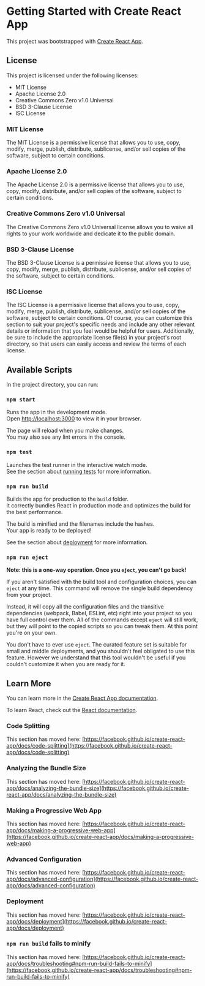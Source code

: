 # Getting Started with Create React App

This project was bootstrapped with [Create React App](https://github.com/facebook/create-react-app).

## License

This project is licensed under the following licenses:

- MIT License
- Apache License 2.0
- Creative Commons Zero v1.0 Universal
- BSD 3-Clause License
- ISC License

### MIT License

The MIT License is a permissive license that allows you to use, copy, modify, merge, publish, distribute, sublicense, and/or sell copies of the software, subject to certain conditions.

### Apache License 2.0

The Apache License 2.0 is a permissive license that allows you to use, copy, modify, distribute, and/or sell copies of the software, subject to certain conditions.

### Creative Commons Zero v1.0 Universal

The Creative Commons Zero v1.0 Universal license allows you to waive all rights to your work worldwide and dedicate it to the public domain.

### BSD 3-Clause License

The BSD 3-Clause License is a permissive license that allows you to use, copy, modify, merge, publish, distribute, sublicense, and/or sell copies of the software, subject to certain conditions.

### ISC License

The ISC License is a permissive license that allows you to use, copy, modify, merge, publish, distribute, sublicense, and/or sell copies of the software, subject to certain conditions.
Of course, you can customize this section to suit your project's specific needs and include any other relevant details or information that you feel would be helpful for users. Additionally, be sure to include the appropriate license file(s) in your project's root directory, so that users can easily access and review the terms of each license.

## Available Scripts

In the project directory, you can run:

### `npm start`

Runs the app in the development mode.\
Open [http://localhost:3000](http://localhost:3000) to view it in your browser.

The page will reload when you make changes.\
You may also see any lint errors in the console.

### `npm test`

Launches the test runner in the interactive watch mode.\
See the section about [running tests](https://facebook.github.io/create-react-app/docs/running-tests) for more information.

### `npm run build`

Builds the app for production to the `build` folder.\
It correctly bundles React in production mode and optimizes the build for the best performance.

The build is minified and the filenames include the hashes.\
Your app is ready to be deployed!

See the section about [deployment](https://facebook.github.io/create-react-app/docs/deployment) for more information.

### `npm run eject`

**Note: this is a one-way operation. Once you `eject`, you can't go back!**

If you aren't satisfied with the build tool and configuration choices, you can `eject` at any time. This command will remove the single build dependency from your project.

Instead, it will copy all the configuration files and the transitive dependencies (webpack, Babel, ESLint, etc) right into your project so you have full control over them. All of the commands except `eject` will still work, but they will point to the copied scripts so you can tweak them. At this point you're on your own.

You don't have to ever use `eject`. The curated feature set is suitable for small and middle deployments, and you shouldn't feel obligated to use this feature. However we understand that this tool wouldn't be useful if you couldn't customize it when you are ready for it.

## Learn More

You can learn more in the [Create React App documentation](https://facebook.github.io/create-react-app/docs/getting-started).

To learn React, check out the [React documentation](https://reactjs.org/).

### Code Splitting

This section has moved here: [https://facebook.github.io/create-react-app/docs/code-splitting](https://facebook.github.io/create-react-app/docs/code-splitting)

### Analyzing the Bundle Size

This section has moved here: [https://facebook.github.io/create-react-app/docs/analyzing-the-bundle-size](https://facebook.github.io/create-react-app/docs/analyzing-the-bundle-size)

### Making a Progressive Web App

This section has moved here: [https://facebook.github.io/create-react-app/docs/making-a-progressive-web-app](https://facebook.github.io/create-react-app/docs/making-a-progressive-web-app)

### Advanced Configuration

This section has moved here: [https://facebook.github.io/create-react-app/docs/advanced-configuration](https://facebook.github.io/create-react-app/docs/advanced-configuration)

### Deployment

This section has moved here: [https://facebook.github.io/create-react-app/docs/deployment](https://facebook.github.io/create-react-app/docs/deployment)

### `npm run build` fails to minify

This section has moved here: [https://facebook.github.io/create-react-app/docs/troubleshooting#npm-run-build-fails-to-minify](https://facebook.github.io/create-react-app/docs/troubleshooting#npm-run-build-fails-to-minify)
